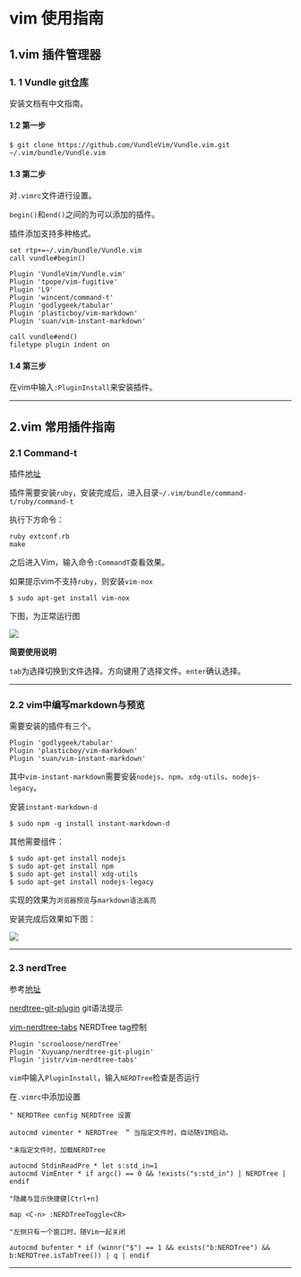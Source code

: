 # vim 使用指南

## 1.vim 插件管理器

### 1. 1 Vundle [git仓库](https://github.com/VundleVim/Vundle.vim)

安装文档有中文指南。

#### 1.2 第一步

	$ git clone https://github.com/VundleVim/Vundle.vim.git ~/.vim/bundle/Vundle.vim

#### 1.3 第二步

对`.vimrc`文件进行设置。
	
`begin()`和`end()`之间的为可以添加的插件。

插件添加支持多种格式。

	set rtp+=~/.vim/bundle/Vundle.vim
	call vundle#begin()
	
	Plugin 'VundleVim/Vundle.vim'
	Plugin 'tpope/vim-fugitive'
	Plugin 'L9'
	Plugin 'wincent/command-t'
	Plugin 'godlygeek/tabular'
	Plugin 'plasticboy/vim-markdown'
	Plugin 'suan/vim-instant-markdown'
	
	call vundle#end()            
	filetype plugin indent on 
	
#### 1.4 第三步
 
在vim中输入`:PluginInstall`来安装插件。

-----

## 2.vim 常用插件指南

### 2.1 Command-t 

插件[地址](https://github.com/wincent/command-t)

插件需要安装`ruby`，安装完成后，进入目录`~/.vim/bundle/command-t/ruby/command-t`

执行下方命令：

	ruby extconf.rb
	make

之后进入Vim，输入命令`:CommandT`查看效果。

如果提示vim不支持`ruby`，则安装`vim-nox`

	$ sudo apt-get install vim-nox

下图，为正常运行图

![](https://raw.githubusercontent.com/wincent/command-t/media/command-t.gif)


**简要使用说明**

`tab`为选择切换到文件选择。方向键用了选择文件。`enter`确认选择。


-----

### 2.2 vim中编写markdown与预览

需要安装的插件有三个。

	Plugin 'godlygeek/tabular'
	Plugin 'plasticboy/vim-markdown'
	Plugin 'suan/vim-instant-markdown'

其中`vim-instant-markdown`需要安装`nodejs`、`npm`、`xdg-utils`、`nodejs-legacy`。

安装`instant-markdown-d`

	$ sudo npm -g install instant-markdown-d

其他需要组件：

	$ sudo apt-get install nodejs
	$ sudo apt-get install npm
	$ sudo apt-get install xdg-utils
	$ sudo apt-get install nodejs-legacy

实现的效果为`浏览器预览`与`markdown语法高亮`

安装完成后效果如下图：

![](https://dl.dropboxusercontent.com/u/28956267/instant-markdown-demo.gif)


------

### 2.3 nerdTree

参考[地址](https://github.com/scrooloose/nerdtree)

[nerdtree-git-plugin](https://github.com/Xuyuanp/nerdtree-git-plugin) git语法提示

[vim-nerdtree-tabs](https://github.com/jistr/vim-nerdtree-tabs) NERDTree tag控制


	Plugin 'scrooloose/nerdTree'
	Plugin 'Xuyuanp/nerdtree-git-plugin'
	Plugin 'jistr/vim-nerdtree-tabs'

`vim`中输入`PluginInstall`，输入`NERDTree`检查是否运行

在`.vimrc`中添加设置


	" NERDTRee config NERDTree 设置
	
	autocmd vimenter * NERDTree  “ 当指定文件时，自动随VIM启动。
	
	"未指定文件时，加载NERDTree

	autocmd StdinReadPre * let s:std_in=1
	autocmd VimEnter * if argc() == 0 && !exists("s:std_in") | NERDTree | endif
	
	"隐藏与显示快捷键[Ctrl+n] 

	map <C-n> :NERDTreeToggle<CR>

	"左侧只有一个窗口时，随Vim一起关闭
	
	autocmd bufenter * if (winnr("$") == 1 && exists("b:NERDTree") && b:NERDTree.isTabTree()) | q | endif


------


